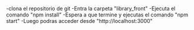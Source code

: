-clona el repositorio de git
-Entra la carpeta "library_front"
-Ejecuta el comando "npm install"
-Espera a que termine y ejecutas el comando "npm start"
-Luego podras acceder desde "http://localhost:3000"
